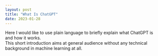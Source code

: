 ```yaml
---
layout: post
title: "What Is ChatGPT"
date: 2023-01-28 
---
```


Here I would like to use plain language to briefly explain what ChatGPT is and how it works.  
This short introduction aims at general audience without any technical background in machine learning at all. 
